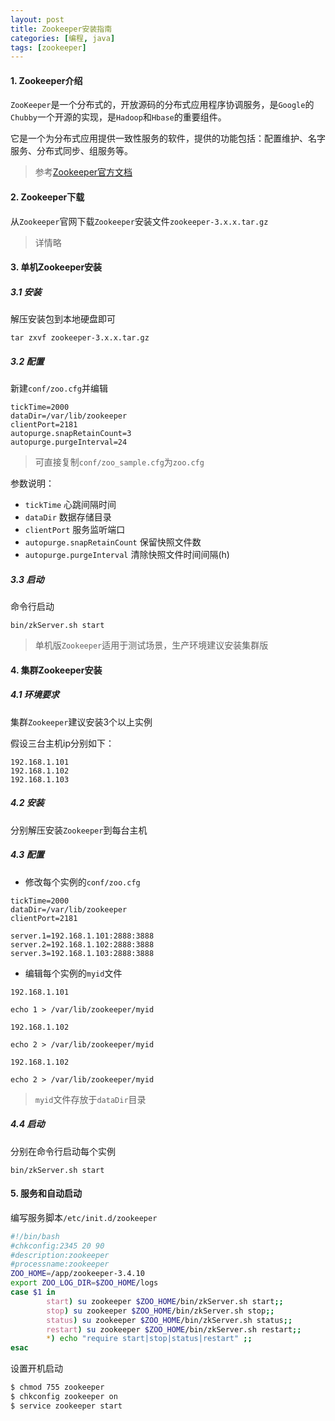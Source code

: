 ```yaml
---
layout: post
title: Zookeeper安装指南
categories: [编程, java]
tags: [zookeeper]
---
```


#### 1. Zookeeper介绍
`ZooKeeper`是一个分布式的，开放源码的分布式应用程序协调服务，是`Google`的`Chubby`一个开源的实现，是`Hadoop`和`Hbase`的重要组件。

它是一个为分布式应用提供一致性服务的软件，提供的功能包括：配置维护、名字服务、分布式同步、组服务等。

> 参考[Zookeeper官方文档](http://zookeeper.apache.org/)

#### 2. Zookeeper下载
从`Zookeeper`官网下载`Zookeeper`安装文件`zookeeper-3.x.x.tar.gz`

> 详情略

#### 3. 单机Zookeeper安装
##### 3.1 安装
解压安装包到本地硬盘即可
```shell
tar zxvf zookeeper-3.x.x.tar.gz
```

##### 3.2 配置
新建`conf/zoo.cfg`并编辑
```properties
tickTime=2000
dataDir=/var/lib/zookeeper
clientPort=2181
autopurge.snapRetainCount=3
autopurge.purgeInterval=24
```
> 可直接复制`conf/zoo_sample.cfg`为`zoo.cfg`

参数说明：

* `tickTime` 心跳间隔时间
* `dataDir` 数据存储目录   
* `clientPort` 服务监听端口   
* `autopurge.snapRetainCount` 保留快照文件数   
* `autopurge.purgeInterval` 清除快照文件时间间隔(h)

##### 3.3 启动
命令行启动

```
bin/zkServer.sh start
```

> 单机版`Zookeeper`适用于测试场景，生产环境建议安装集群版

#### 4. 集群Zookeeper安装

##### 4.1 环境要求
集群`Zookeeper`建议安装3个以上实例

假设三台主机ip分别如下：
```
192.168.1.101
192.168.1.102
192.168.1.103
```

##### 4.2 安装
分别解压安装`Zookeeper`到每台主机

##### 4.3 配置

* 修改每个实例的`conf/zoo.cfg`

```properties
tickTime=2000
dataDir=/var/lib/zookeeper
clientPort=2181

server.1=192.168.1.101:2888:3888
server.2=192.168.1.102:2888:3888
server.3=192.168.1.103:2888:3888
```

* 编辑每个实例的`myid`文件

`192.168.1.101`
```
echo 1 > /var/lib/zookeeper/myid
```

`192.168.1.102`
```
echo 2 > /var/lib/zookeeper/myid
```

`192.168.1.102`
```
echo 2 > /var/lib/zookeeper/myid
```

> `myid`文件存放于`dataDir`目录

##### 4.4 启动
分别在命令行启动每个实例

```
bin/zkServer.sh start
```

#### 5. 服务和自动启动

编写服务脚本`/etc/init.d/zookeeper`

```sh
#!/bin/bash
#chkconfig:2345 20 90
#description:zookeeper
#processname:zookeeper
ZOO_HOME=/app/zookeeper-3.4.10
export ZOO_LOG_DIR=$ZOO_HOME/logs
case $1 in
        start) su zookeeper $ZOO_HOME/bin/zkServer.sh start;;
        stop) su zookeeper $ZOO_HOME/bin/zkServer.sh stop;;
        status) su zookeeper $ZOO_HOME/bin/zkServer.sh status;;
        restart) su zookeeper $ZOO_HOME/bin/zkServer.sh restart;;
        *) echo "require start|stop|status|restart" ;;
esac
```

设置开机启动
```sh
$ chmod 755 zookeeper
$ chkconfig zookeeper on
$ service zookeeper start
```